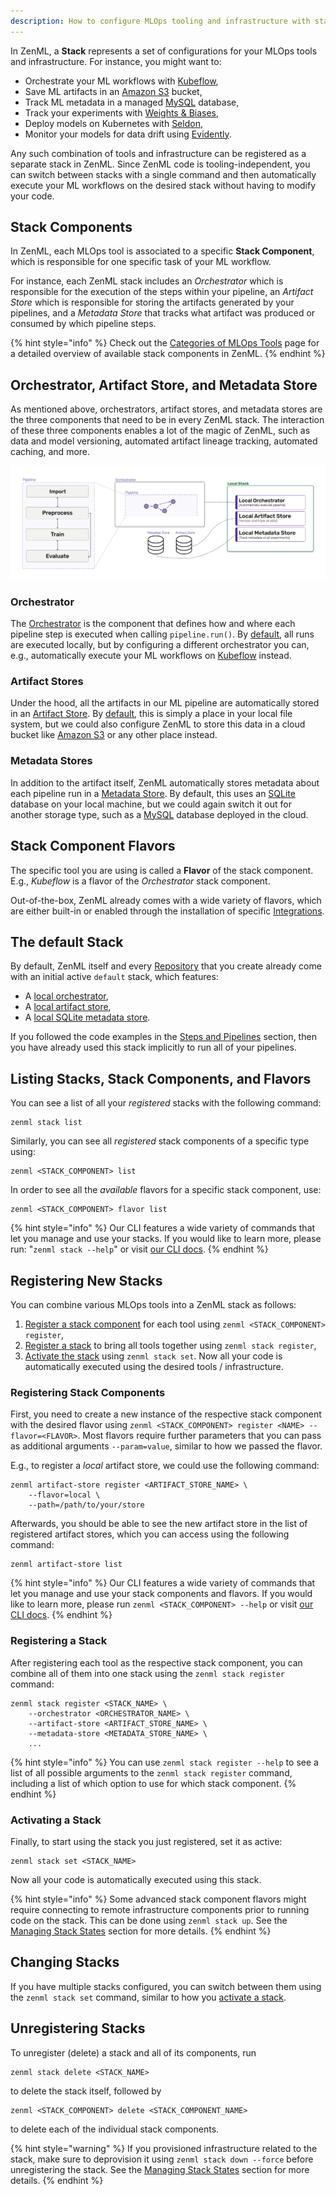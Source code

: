 ```yaml
---
description: How to configure MLOps tooling and infrastructure with stacks
---
```


In ZenML, a **Stack** represents a set of configurations for your MLOps tools
and infrastructure. For instance, you might want to:

- Orchestrate your ML workflows with [Kubeflow](../../mlops_stacks/orchestrators/kubeflow.md),
- Save ML artifacts in an [Amazon S3](../../mlops_stacks/artifact_stores/amazon_s3.md) bucket,
- Track ML metadata in a managed [MySQL](../../mlops_stacks/metadata_stores/mysql.md) database,
- Track your experiments with [Weights & Biases](../../mlops_stacks/experiment_trackers/wandb.md),
- Deploy models on Kubernetes with [Seldon](../../mlops_stacks/model_deployers/seldon.md),
- Monitor your models for data drift using [Evidently](../mlops_stacks/data_validators/evidently.md).

Any such combination of tools and infrastructure can be registered as a 
separate stack in ZenML. Since ZenML code is tooling-independent, you can 
switch between stacks with a single command and then automatically execute your
ML workflows on the desired stack without having to modify your code.

## Stack Components

In ZenML, each MLOps tool is associated to a specific **Stack Component**,
which is responsible for one specific task of your ML workflow. 

For instance, each ZenML stack includes an *Orchestrator* which is responsible
for the execution of the steps within your pipeline, an *Artifact Store* which
is responsible for storing the artifacts generated by your pipelines, and a
*Metadata Store* that tracks what artifact was produced or consumed by which
pipeline steps.

{% hint style="info" %}
Check out the [Categories of MLOps Tools](../../mlops_stacks/categories.md)
page for a detailed overview of available stack components in ZenML.
{% endhint %}

##  Orchestrator, Artifact Store, and Metadata Store

As mentioned above, orchestrators, artifact stores, and metadata stores are the
three components that need to be in every ZenML stack. The interaction of these
three components enables a lot of the magic of ZenML, such as data and model
versioning, automated artifact lineage tracking, automated caching, and more.

![Orchestrators, Artifact Store, and Metadata Store](../../assets/localstack.png)

### Orchestrator

The [Orchestrator](../../mlops_stacks/orchestrators/overview.md) is the 
component that defines how and where each pipeline step is executed when
calling `pipeline.run()`. By [default](../../mlops_stacks/orchestrators/local.md),
all runs are executed locally, but by configuring a different orchestrator you
can, e.g., automatically execute your ML workflows on 
[Kubeflow](../../mlops_stacks/orchestrators/kubeflow.md) instead.

### Artifact Stores

Under the hood, all the artifacts in our ML pipeline are automatically stored
in an [Artifact Store](../../mlops_stacks/artifact_stores/overview.md).
By [default](../../mlops_stacks/artifact_stores/local.md), this is simply a
place in your local file system, but we could also configure ZenML to store
this data in a cloud bucket like [Amazon S3](../../mlops_stacks/artifact_stores/amazon_s3.md) 
or any other place instead.

### Metadata Stores

In addition to the artifact itself, ZenML automatically stores metadata about
each pipeline run in a [Metadata Store](../../mlops_stacks/metadata_stores/overview.md). 
By default, this uses an [SQLite](../../mlops_stacks/metadata_stores/sqlite.md)
database on your local machine, but we could again switch it out for another
storage type, such as a [MySQL](../../mlops_stacks/metadata_stores/mysql.md)
database deployed in the cloud.

## Stack Component Flavors

The specific tool you are using is called a **Flavor** of the stack component. 
E.g., *Kubeflow* is a flavor of the *Orchestrator* stack component.

Out-of-the-box, ZenML already comes with a wide variety of flavors, which are
either built-in or enabled through the installation of specific
[Integrations](../../mlops_stacks/integrations.md).

## The default Stack

By default, ZenML itself and every [Repository](#repositories) that you create
already come with an initial active `default` stack, which features:
- A [local orchestrator](../../mlops_stacks/orchestrators/local.md),
- A [local artifact store](../../mlops_stacks/artifact_stores/local.md),
- A [local SQLite metadata store](../../mlops_stacks/metadata_stores/sqlite.md).

If you followed the code examples in the 
[Steps and Pipelines](steps-and-pipelines.md) section, then you have already
used this stack implicitly to run all of your pipelines.

## Listing Stacks, Stack Components, and Flavors

You can see a list of all your *registered* stacks with the following command:

```shell
zenml stack list
```

Similarly, you can see all *registered* stack components of a specific type using:

```shell
zenml <STACK_COMPONENT> list
```

In order to see all the *available* flavors for a specific stack component, use:

```shell
zenml <STACK_COMPONENT> flavor list
```

{% hint style="info" %}
Our CLI features a wide variety of commands that let you manage and use your stacks.
If you would like to learn more, please run: "`zenml stack --help`"
or visit [our CLI docs](https://apidocs.zenml.io/latest/cli/).
{% endhint %}

## Registering New Stacks

You can combine various MLOps tools into a ZenML stack as follows:

1. [Register a stack component](#registering-stack-components) for each tool 
using `zenml <STACK_COMPONENT> register`,
2. [Register a stack](#registering-a-stack) to bring all tools together using
`zenml stack register`,
3. [Activate the stack](#activating-a-stack) using `zenml stack set`. Now all
your code is automatically executed using the desired tools / infrastructure.

### Registering Stack Components

First, you need to create a new instance of the respective stack component
with the desired flavor using `zenml <STACK_COMPONENT> register <NAME> --flavor=<FLAVOR>`. 
Most flavors require further parameters that you can pass as additional
arguments `--param=value`, similar to how we passed the flavor.

E.g., to register a *local* artifact store, we could use the following command:

```shell
zenml artifact-store register <ARTIFACT_STORE_NAME> \
    --flavor=local \
    --path=/path/to/your/store
```

Afterwards, you should be able to see the new artifact store in the
list of registered artifact stores, which you can access using the following command:

```shell
zenml artifact-store list
```

{% hint style="info" %}
Our CLI features a wide variety of commands that let you manage and use your
stack components and flavors. If you would like to learn more, please run
`zenml <STACK_COMPONENT> --help` or visit [our CLI docs](https://apidocs.zenml.io/latest/cli/).
{% endhint %}

### Registering a Stack

After registering each tool as the respective stack component, you can combine
all of them into one stack using the `zenml stack register` command:

```shell
zenml stack register <STACK_NAME> \
    --orchestrator <ORCHESTRATOR_NAME> \
    --artifact-store <ARTIFACT_STORE_NAME> \
    --metadata-store <METADATA_STORE_NAME> \
    ...
```

{% hint style="info" %}
You can use `zenml stack register --help` to see a list of all possible 
arguments to the `zenml stack register` command, including a list of which 
option to use for which stack component.
{% endhint %}

### Activating a Stack

Finally, to start using the stack you just registered, set it as active:

```shell
zenml stack set <STACK_NAME>
```
Now all your code is automatically executed using this stack.

{% hint style="info" %}
Some advanced stack component flavors might require connecting to remote 
infrastructure components prior to running code on the stack. This can be done
using `zenml stack up`. See the [Managing Stack States](stack-state-management.md)
section for more details.
{% endhint %}

## Changing Stacks

If you have multiple stacks configured, you can switch between them using the
`zenml stack set` command, similar to how you [activate a stack](#activating-a-stack).

## Unregistering Stacks

To unregister (delete) a stack and all of its components, run

```shell
zenml stack delete <STACK_NAME>
```

to delete the stack itself, followed by

```shell
zenml <STACK_COMPONENT> delete <STACK_COMPONENT_NAME>
```

to delete each of the individual stack components.

{% hint style="warning" %}
If you provisioned infrastructure related to the stack, make sure to
deprovision it using `zenml stack down --force` before unregistering the stack.
See the [Managing Stack States](stack-state-management.md) section for more details.
{% endhint %}
